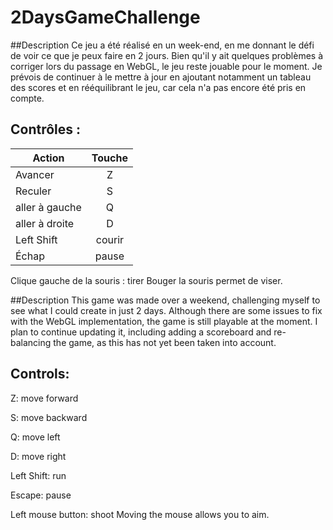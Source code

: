 # 2DaysGameChallenge

##Description
Ce jeu a été réalisé en un week-end, en me donnant le défi de voir ce que je peux faire en 2 jours. Bien qu'il y ait quelques problèmes à corriger lors du passage en WebGL, le jeu reste jouable pour le moment. Je prévois de continuer à le mettre à jour en ajoutant notamment un tableau des scores et en rééquilibrant le jeu, car cela n'a pas encore été pris en compte.

## Contrôles :

| Action        | Touche        |
| ------------- |:-------------:|
| Avancer       | Z             |
| Reculer       | S             |
| aller à gauche      | Q             |
| aller à droite      | D             |
| Left Shift      | courir             |
| Échap      | pause           |


Clique gauche de la souris : tirer
Bouger la souris permet de viser.


##Description
This game was made over a weekend, challenging myself to see what I could create in just 2 days. Although there are some issues to fix with the WebGL implementation, the game is still playable at the moment. I plan to continue updating it, including adding a scoreboard and re-balancing the game, as this has not yet been taken into account.


## Controls:

Z: move forward

S: move backward

Q: move left

D: move right


Left Shift: run

Escape: pause

Left mouse button: shoot
Moving the mouse allows you to aim.
